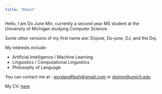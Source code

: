 ```yaml
---
title: "About"
---
```


Hello, I am Do June Min, currently a second year MS student at the University of Michigan studying Computer Science. 

Some other versions of my first name are: Dojune, Do-june, DJ, and the Doj. 

My interests include:
- Artificial Intelligence / Machine Learning
- Linguistics / Computational Linguistics
- Philosophy of Language

You can contact me at : <a href="wordandflesh@gmail.com">wordandflesh@gmail.com</a> or <a href="dojmin@umich.edu">dojmin@umich.edu</a>

My CV: <a href="https://mindojune.github.io/cv.pdf">here</a>
